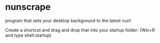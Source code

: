 # nunscrape

program that sets your desktop background to the latest nun!

Create a shortcut and drag and drop that into your startup folder:
(Win+R and type shell:startup)
